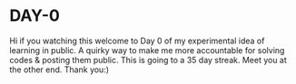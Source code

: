 # DAY-0
Hi if you watching this welcome to Day 0 of my experimental idea of learning in public.
A quirky way to make me more accountable for solving codes & posting them public.
This is going to a 35 day streak.
Meet you at the other end. 
Thank you:)

